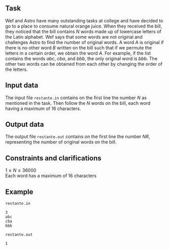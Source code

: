 ## Task

Wef and Astro have many outstanding tasks at college and have decided to go to a place to consume natural orange juice. When they received the bill, they noticed that the bill contains $N$ words made up of lowercase letters of the Latin alphabet. Wef says that some words are not original and challenges Astro to find the number of original words. A word $A$ is original if there is no other word $B$ written on the bill such that if we permute the letters in a certain order, we obtain the word $A$. For example, if the list contains the words $abc$, $cba$, and $bbb$, the only original word is $bbb$. The other two words can be obtained from each other by changing the order of the letters.

## Input data

The input file `restante.in` contains on the first line the number $N$ as mentioned in the task. Then follow the $N$ words on the bill, each word having a maximum of $16$ characters.

## Output data

The output file `restante.out` contains on the first line the number $NR$, representing the number of original words on the bill.

## Constraints and clarifications

$1 \leq N \leq 36000$  
Each word has a maximum of $16$ characters

## Example

`restante.in`  
```
3
abc
cba
bbb
```

`restante.out`  
```
1
```